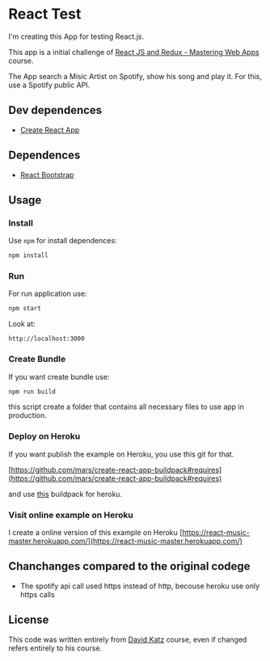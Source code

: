 # React Test

I'm creating this App for testing React.js.

This app is a initial challenge of [React JS and Redux - Mastering Web Apps](https://www.udemy.com/react-js-and-redux-mastering-web-apps/learn/v4/overview) course.

The App search a Misic Artist on Spotify, show his song and play it. For this, use a Spotify public API.

## Dev dependences

* [Create React App](https://github.com/facebookincubator/create-react-app)

## Dependences

* [React Bootstrap](https://react-bootstrap.github.io/) 

## Usage

### Install

Use `npm` for install dependences:
```javascript
npm install
```

### Run 

For run application use:
```javascript
npm start
```
Look at:

```
http://localhost:3000
```

### Create Bundle

If you want create bundle use:
```javascript
npm run build
```
this script create a folder that contains all  necessary files to use app in production.

### Deploy on Heroku

If you want publish the example on Heroku, you use this git for that.

[https://github.com/mars/create-react-app-buildpack#requires](https://github.com/mars/create-react-app-buildpack#requires)

and use [this](https://github.com/mars/create-react-app-buildpack.git) buildpack for heroku.

### Visit online example on Heroku

I create a online version of this example on Heroku [https://react-music-master.herokuapp.com/](https://react-music-master.herokuapp.com/)

## Chanchanges compared to the original codege 

* The spotify api call used https instead of http, becouse heroku use only https calls

## License

This code was written entirely from [David Katz](https://www.linkedin.com/in/david-katz-sf/) course, even if changed refers entirely to his course.